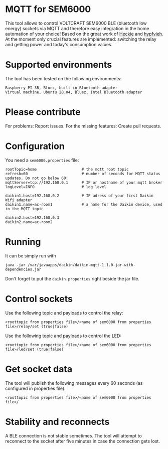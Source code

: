 # MQTT for SEM6000

This tool allows to control VOLTCRAFT SEM6000 BLE (bluetooth low energy) sockets via MQTT and therefore easy integration in the home automation of your choice!
Based on the great work of [Heckie](https://github.com/Heckie75/voltcraft-sem-6000) and [hypfvieh](https://github.com/hypfvieh/bluez-dbus).
At the moment only crucial features are implemented: switching the relay and getting power and today's consumption values.

# Supported environments
The tool has been tested on the following environments:

```
Raspberry PI 3B, Bluez, built-in Bluetooth adapter
Virtual machine, Ubuntu 20.04, Bluez, Intel Bluetooth adapter
```
# Please contribute

For problems: Report issues.
For the missing features: Create pull requests.

# Configuration
You need a `sem6000.properties` file:

```
rootTopic=home                    # the mqtt root topic
refresh=60                        # number of seconds for MQTT status updates. Do not go below 60!
mqttServer=tcp://192.168.0.1      # IP or hostname of your mqtt broker
logLevel=INFO                     # log level

daikin1.host=192.168.0.2          # IP adress of your first Daikin Wifi adapter
daikin1.name=ac-room1             # a name for the Daikin device, used in the MQTT topic

daikin2.host=192.168.0.3
daikin2.name=ac-room2
```

# Running
It can be simply run with

`java -jar /var/javaapps/daikin/daikin-mqtt-1.1.0-jar-with-dependencies.jar`

Don't forget to put the `daikin.properties` right beside the jar file.


# Control sockets
Use the following topic and payloads to control the relay:
```
<roottopic from properties file>/<name of sem6000 from properties file>/relay/set (true|false)
```
Use the following topic and payloads to control the LED:

```
<roottopic from properties file>/<name of sem6000 from properties file>/led/set (true|false)
```

# Get socket data
The tool will publish the following messages every 60 seconds (as configured in properties file):

```
<roottopic from properties file>/<name of sem6000 from properties file>/
```

# Stability and reconnects
A BLE connection is not stable sometimes. The tool will attempt to reconnect to the socket after five minutes in case the connection gets lost.
